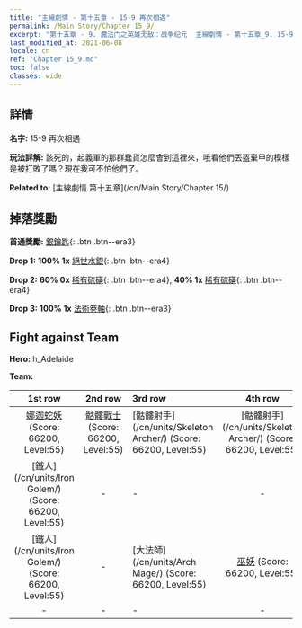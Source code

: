 ```yaml
---
title: "主線劇情 - 第十五章 - 15-9 再次相遇"
permalink: /Main Story/Chapter 15_9/
excerpt: "第十五章 - 9. 魔法门之英雄无敌：战争纪元  主線劇情 - 第十五章_9. 15-9 再次相遇"
last_modified_at: 2021-06-08
locale: cn
ref: "Chapter 15_9.md"
toc: false
classes: wide
---
```


## 詳情

 **名字:** 15-9 再次相遇

 **玩法詳解:** 該死的，起義軍的那群蠢貨怎麼會到這裡來，哦看他們丟盔棄甲的模樣是被打敗了嗎？現在我可不怕他們了。

 **Related to:** [主線劇情 第十五章](/cn/Main Story/Chapter 15/)

## 掉落獎勵

 **首通獎勵:** [銀鑰匙](/cn/Items/con_693/){: .btn .btn--era3}

 **Drop 1:** **100% 1x** [絕世水銀](/cn/Items/mat_49/){: .btn .btn--era4}

 **Drop 2:** **60% 0x** [稀有硫磺](/cn/Items/mat_43/){: .btn .btn--era4}, **40% 1x** [稀有硫磺](/cn/Items/mat_43/){: .btn .btn--era4}

 **Drop 3:** **100% 1x** [法術卷軸](/cn/Items/con_694/){: .btn .btn--era3}


## Fight against Team
 **Hero:** h_Adelaide

 **Team:**


  | 1st row | 2nd row | 3rd row | 4th row |
  |:----:|:----:|:----|:----:|
  | [娜迦蛇妖](/cn/units/Naga/) (Score: 66200, Level:55)  | [骷髏戰士](/cn/units/Skeleton/) (Score: 66200, Level:55)  | [骷髏射手](/cn/units/Skeleton Archer/) (Score: 66200, Level:55)  | [骷髏射手](/cn/units/Skeleton Archer/) (Score: 66200, Level:55)  |
  | [鐵人](/cn/units/Iron Golem/) (Score: 66200, Level:55)  | - | - | - |
  | [鐵人](/cn/units/Iron Golem/) (Score: 66200, Level:55)  | - | [大法師](/cn/units/Arch Mage/) (Score: 66200, Level:55)  | [巫妖](/cn/units/Lich/) (Score: 66200, Level:55)  |
  | - | - | - | - |



